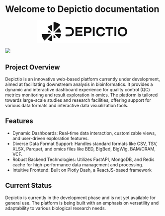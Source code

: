 

# Welcome to Depictio documentation 

<p align="center">
  <img src="./images/logo/logo.png" alt="Depictio logo" width=300>
</p>


![](./images/Demo.gif)




## Project Overview

Depictio is an innovative web-based platform currently under development, aimed at facilitating downstream analysis in bioinformatics. It provides a dynamic and interactive dashboard experience for quality control (QC) metrics monitoring and result exploration in omics. The platform is tailored towards large-scale studies and research facilities, offering support for various data formats and interactive data visualization tools.



## Features

* Dynamic Dashboards: Real-time data interaction, customizable views, and user-driven exploration features.
* Diverse Data Format Support: Handles standard formats like CSV, TSV, XLSX, Parquet, and omics files like BED, BigBed, BigWig, BAM/CRAM, VCF.
* Robust Backend Technologies: Utilizes FastAPI, MongoDB, and Redis cache for high-performance data management and processing.
* Intuitive Frontend: Built on Plotly Dash, a ReactJS-based framework



## Current Status

Depictio is currently in the development phase and is not yet available for general use. The platform is being built with an emphasis on versatility and adaptability to various biological research needs.

